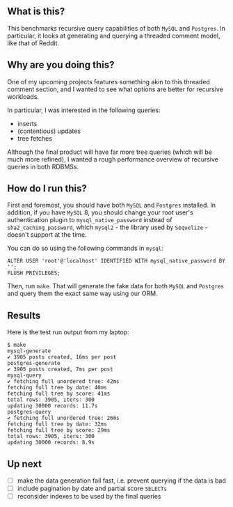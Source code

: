 ## What is this?
This benchmarks recursive query capabilities of both `MySQL` and `Postgres`. In particular, it looks at generating and querying a threaded comment model, like that of Reddit.

## Why are you doing this?
One of my upcoming projects features something akin to this threaded comment section, and I wanted to see what options are better for recursive workloads.

In particular, I was interested in the following queries:
- inserts
- (contentious) updates
- tree fetches

Although the final product will have far more tree queries (which will be much more refined), I wanted a rough performance overview of recursive queries in both RDBMSs.

## How do I run this?
First and foremost, you should have both `MySQL` and `Postgres` installed. In addition, if you have `MySQL` 8, you should change your root user's authentication plugin to `mysql_native_password` instead of `sha2_caching_password`, which `mysql2` - the library used by `Sequelize` - doesn't support at the time.

You can do so using the following commands in `mysql`:
```
ALTER USER 'root'@'localhost' IDENTIFIED WITH mysql_native_password BY '';
FLUSH PRIVILEGES;
```

Then, run `make`. That will generate the fake data for both `MySQL` and `Postgres` and query them the exact same way using our ORM.

## Results
Here is the test run output from my laptop:
```
$ make
mysql-generate
✔ 3905 posts created, 16ms per post
postgres-generate
✔ 3905 posts created, 7ms per post
mysql-query
✔ fetching full unordered tree: 42ms
fetching full tree by date: 40ms
fetching full tree by score: 41ms
total rows: 3905, iters: 300
updating 30000 records: 11.7s
postgres-query
✔ fetching full unordered tree: 26ms
fetching full tree by date: 32ms
fetching full tree by score: 29ms
total rows: 3905, iters: 300
updating 30000 records: 8.9s
```

## Up next
- [ ] make the data generation fail fast, i.e. prevent querying if the data is bad
- [ ] include pagination by date and partial score `SELECTs`
- [ ] reconsider indexes to be used by the final queries